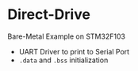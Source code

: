 # Direct-Drive
Bare-Metal Example on STM32F103
- UART Driver to print to Serial Port
- `.data` and `.bss` initialization 
